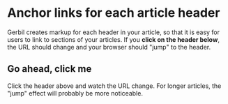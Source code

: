# Anchor links for each article header

Gerbil creates markup for each header in your article, so that it is easy for
users to link to sections of your articles. If you
**click on the header below**, the URL should change and your browser should
"jump" to the header.

## Go ahead, click me

Click the header above and watch the URL change. For longer articles, the
"jump" effect will probably be more noticeable.
